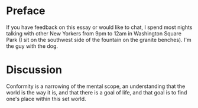 # Preface 

If you have feedback on this essay or would like to chat, I spend most nights talking with other New Yorkers from 9pm to 12am in Washington Square Park (I sit on the southwest side of the fountain on the granite benches). I'm the guy with the dog.

# Discussion

Conformity is a narrowing of the mental scope, an understanding that the world is the way it is, and that there is a goal of life, and that goal is to find one's place within this set world.
